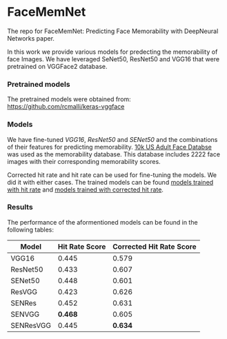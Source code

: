 # FaceMemNet
The repo for FaceMemNet: Predicting Face Memorability with DeepNeural Networks paper.

In this work we provide various models for predecting the memorability of face Images. 
We have leveraged SeNet50, ResNet50 and VGG16 that were pretrained on VGGFace2 database. 

### Pretrained models
The pretrained models were obtained from: https://github.com/rcmalli/keras-vggface

### Models
 We have fine-tuned _VGG16_, _ResNet50_ and _SENet50_ and the combinations of their features for predicting memorability. [10k US Adult Face Databse](https://www.wilmabainbridge.com/facememorability2.html) was used as the memorability database. This database includes 2222 face images with their corresponding memorability scores. 
 
 Corrected hit rate and hit rate can be used for fine-tuning the models. We did it with either cases. The trained models can be found [models trained with hit rate](https://drive.google.com/drive/folders/1vs1BVzFPtX-wlZgVTLHk9pYkve1DSlLN?usp=sharing) and [models trained with corrected hit rate](https://drive.google.com/drive/folders/1sborFlT0Aq5nHLM8p7IYYK7FRi4M45_S?usp=sharing).
 
 ### Results
 
 The performance of the aformentioned models can be found in the following tables:
 
| Model  | Hit Rate Score | Corrected Hit Rate Score |
| ------------- | ------------- | ------------- |
| VGG16  | 0.445  | 0.579  |
| ResNet50  | 0.433  | 0.607  |
| SENet50  | 0.448 | 0.601  |
| ResVGG  | 0.423 | 0.626  |
| SENRes  | 0.452 | 0.631 |
| SENVGG  | **0.468** | 0.605  |
| SENResVGG  | 0.445 | **0.634**  |

